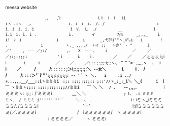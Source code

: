 meesa website


　　　　　　　　　,、 　,´i
　　 　 　 　 　　i. i 　i　i 　 /`i　　　　　　　　　　　　　iヽ .iヽ 　,､
　　　　　　　　　i. i　i　i.　/. /　　　　　　　　 　 　 　　i　i..i　i. i. i
　　　　　　　　　i　V.　し　./　　　　 　__　　　　 　 　　i　i.i　i. i. i
.　　　　　　 　　i. 　 　 　イ　　 　 　 だﾊ　　　 _,,,_ 　　i　i!　ﾚ　i
　　　　　　 　　i　 　 　 　 i　　　　_,弋㌍i'"ヽ_ﾊ㌔i　　i　　　 　!
.　 　　　　　 　 i　　　　　　ヽ._ ,,,,/　ゝイ ;; 　ヽ亦'　‐ "　　　　i
　　　　　　　 ／'　　　, --- ／;:/　　　 　 ,､　　X　‐‐--､　　 i
　　　　　　／　　　／　　／;:;:;;;i　　　　　　　　'` i 　　　 i.　　 i
.　　　　 ／　　 ／　　 ／:;;:;;:;:;i;;i　　　　　　　　　i　　　　i　　　i
　　　 ／　　 ／.　　／: : : ; :;:;:i;:;ヽ､ -'''''''=- ,,,,,__ヽ　. 　 i　　　i
　　／　　　/　　　/: : : : : : ;＞i;:;;:;:;:＼` ‐-女`＼　　 　 i.　 　 i
.　/　　 　 /　　　/: : : :＞'´ i'" ':;:;;:;:;;:;;:` -- '´ ヽ ＼.　　i　　　.i
../　　 　∠...,,,__/___::iヽミミミi　:;: :;:;:;:;:: ;::'//ヽ_:_:_i＼ ＼_{ 　　　i
｛　　　　　　　　　　￣ ヽミミヽ:;:: :;::;::;::;;//ミミi　　￣ ＼ ＼　 /
.　`　‐- ,,,,___　　　　　　i ミミミヽ: :;:; : /'ミミミi　 　 　　__＼ ＼
　　　　　　　　`┌ t、　.i ミミミミヽ,　/ ミミミ i'''''''""￣　 　 ＼` - 、
.　　　　　　　　　i : iミヽ_iミミミミミ/､/ミミミミi　　　　　　　　　　`ー'
　　　　　　　　　 i:/iミミミミミミミ/／.ミミミミi
　　　　　　　　　/　iミミミミミミ/　ヽ ミミミミi
　　　 　 　 　 　 　 i ミミミミ／　　　ヽ ミミミi
